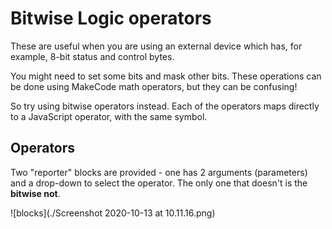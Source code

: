 # Bitwise Logic operators

These are useful when you are using an external device which has, for example, 8-bit status and control bytes.

You might need to set some bits and mask other bits. These operations can be done using MakeCode math operators, but they can be confusing!

So try using bitwise operators instead. Each of the operators maps directly to a JavaScript operator, with the same symbol.

## Operators
Two "reporter" blocks are provided - one has 2 arguments (parameters) and a drop-down to select the operator. The only one that doesn't is the **bitwise not**.

![blocks](./Screenshot 2020-10-13 at 10.11.16.png)


